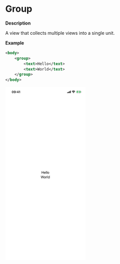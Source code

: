 # Group

**Description**

A view that collects multiple views into a single unit.

**Example**

```xml
<body>
    <group>
        <text>Hello</text>
        <text>World</text>
    </group>
</body>
```

<img src="/Screenshots/Views/Other/group_1.png" width="250" alt="Screenshot">

